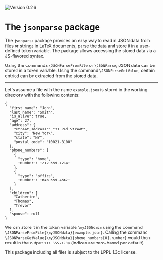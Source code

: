 ![Version 0.2.6](https://img.shields.io/badge/version-0.2.6-blue)

# The `jsonparse` package

The `jsonparse` package provides an easy way to read in JSON data from files or strings in LaTeX documents, parse the data and store it in a user-defined token variable. The package allows accessing the stored data via a JS-flavored syntax.

Using the commands `\JSONParseFromFile` or `\JSONParse`, JSON data can be stored in a token variable. Using the command `\JSONParseGetValue`, certain entried can be extracted from the stored data.

---

Let's assume a file with the name `example.json` is stored in the working directory with the following contents:

```
{
  "first_name": "John",
  "last_name": "Smith",
  "is_alive": true,
  "age": 27,
  "address": {
    "street_address": "21 2nd Street",
    "city": "New York",
    "state": "NY",
    "postal_code": "10021-3100"
  },
  "phone_numbers": [
    {
      "type": "home",
      "number": "212 555-1234"
    },
    {
      "type": "office",
      "number": "646 555-4567"
    }
  ],
  "children": [
    "Catherine",
    "Thomas",
    "Trevor"
  ],
  "spouse": null
}
```

We can store it in the token variable `\myJSONdata` using the command `\JSONParseFromFile{\myJSONdata}{example.json}`. Calling the command `\JSONParseGetValue{\myJSONdata}{phone_numbers[0].number}` would then result in the output `212 555-1234` (indices are zero-based per default). 

This package including all files is subject to the LPPL 1.3c license.
